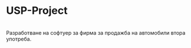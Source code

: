 # USP-Project
 <br>
  Разработване на софтуер за фирма за продажба на автомобили втора употреба. <br>
